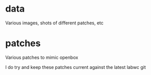 data
=======
Various images, shots of different patches, etc

patches
============
Various patches to mimic openbox

I do try and keep these patches current against the latest labwc git
